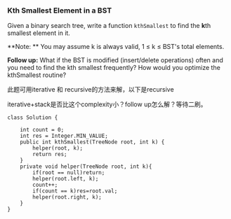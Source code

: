 ### Kth Smallest Element in a BST

Given a binary search tree, write a function `kthSmallest` to find the **k**th smallest element in it.

**Note: **
You may assume k is always valid, 1 ≤ k ≤ BST's total elements.

**Follow up:**
What if the BST is modified (insert/delete operations) often and you need to find the kth smallest frequently? How would you optimize the kthSmallest routine?



此题可用iterative 和 recursive的方法来解，以下是recursive

iterative+stack是否比这个complexity小？follow up怎么解？等待二刷。

```
class Solution {

    int count = 0;
    int res = Integer.MIN_VALUE;
    public int kthSmallest(TreeNode root, int k) {
        helper(root, k);
        return res;
    }
    private void helper(TreeNode root, int k){
        if(root == null)return;
        helper(root.left, k);
        count++;
        if(count == k)res=root.val; 
        helper(root.right, k);
    }
}
```

